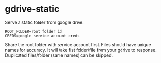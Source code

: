 # gdrive-static

Serve a static folder from google drive.

```
ROOT_FOLDER=root folder id
CREDS=google service account creds
```

Share the root folder with service account first. Files should have unique names for accuracy. It will take fist folder/file from your gdrive to response. Duplicated files/folder (same names) can be skipped.
